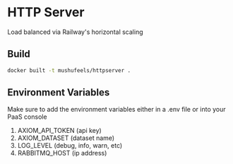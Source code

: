 # HTTP Server

Load balanced via Railway's horizontal scaling

## Build

```bash
docker built -t mushufeels/httpserver .
```

## Environment Variables

Make sure to add the environment variables either in a .env file or into your PaaS console

1. AXIOM_API_TOKEN (api key)
2. AXIOM_DATASET (dataset name)
3. LOG_LEVEL (debug, info, warn, etc)
4. RABBITMQ_HOST (ip address)
